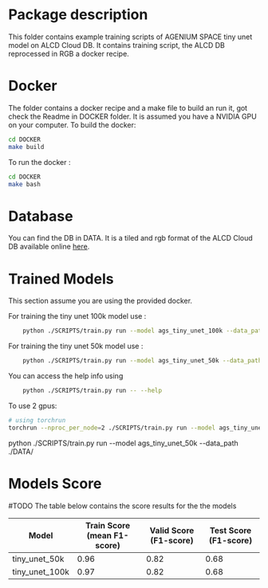 # Package description
This folder contains example training scripts of AGENIUM SPACE tiny unet model on ALCD Cloud DB. It contains training script, the ALCD DB reprocessed in RGB a docker recipe.

# Docker
The folder contains a docker recipe and a make file to build an run it, got check the Readme in DOCKER folder. It is assumed you have a NVIDIA GPU on your computer.
To build the docker:
```sh
cd DOCKER
make build
```

To run the docker : 
```sh
cd DOCKER
make bash
```

# Database 
You can find the DB in DATA. It is a tiled and rgb format of the ALCD Cloud DB available online [here](https://zenodo.org/records/1460961).

# Trained Models
This section assume you are using the provided docker.

For training the tiny unet 100k model use :
```sh
    python ./SCRIPTS/train.py run --model ags_tiny_unet_100k --data_path ./DATA/
```

For training the tiny unet 50k model use :
```sh
    python ./SCRIPTS/train.py run --model ags_tiny_unet_50k --data_path ./DATA/
```

You can access the help info using
```sh
    python ./SCRIPTS/train.py run -- --help
```

To use 2 gpus:
```bash
# using torchrun
torchrun --nproc_per_node=2 ./SCRIPTS/train.py run --model ags_tiny_unet_100k --data_path ./DATA/ --backend="nccl"
```

python ./SCRIPTS/train.py run --model ags_tiny_unet_50k --data_path ./DATA/


# Models Score
#TODO
The table below contains the score results for the the models

| Model | Train Score (mean F1-score) | Valid Score (F1-score) | Test Score (F1-score) |
|-------|-------------------|----------------|---------------------------------------|
| tiny_unet_50k | 0.96 | 0.82 | 0.68 |
| tiny_unet_100k | 0.97 | 0.82 | 0.68 |
